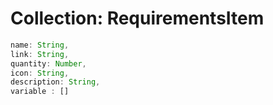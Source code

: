 # Collection: RequirementsItem

```javascript
name: String,
link: String,
quantity: Number,
icon: String,
description: String,
variable : []
```
